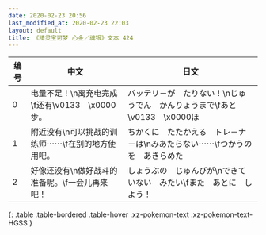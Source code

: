 ```yaml
---
date: 2020-02-23 20:56
last_modified_at: 2020-02-23 22:03
layout: default
title: 《精灵宝可梦 心金／魂银》文本 424
---
```

| 编号 | 中文 | 日文 |
| ---- | ---- | ---- |
| 0 | 电量不足！\n离充电完成\f还有\v0133　\x0000步。 | バッテリ－が　たりない！\nじゅうでん　かんりょうまで\fあと　\v0133　\x0000ほ |
| 1 | 附近没有\n可以挑战的训练师⋯⋯\f在别的地方使用吧。 | ちかくに　たたかえる　トレ－ナ－は\nみあたらない⋯⋯\fつかうのを　あきらめた |
| 2 | 好像还没有\n做好战斗的准备呢。\f一会儿再来吧！ | しょうぶの　じゅんびが\nできていない　みたい\fまた　あとに　しよう！ |
{: .table .table-bordered .table-hover .xz-pokemon-text .xz-pokemon-text-HGSS }
